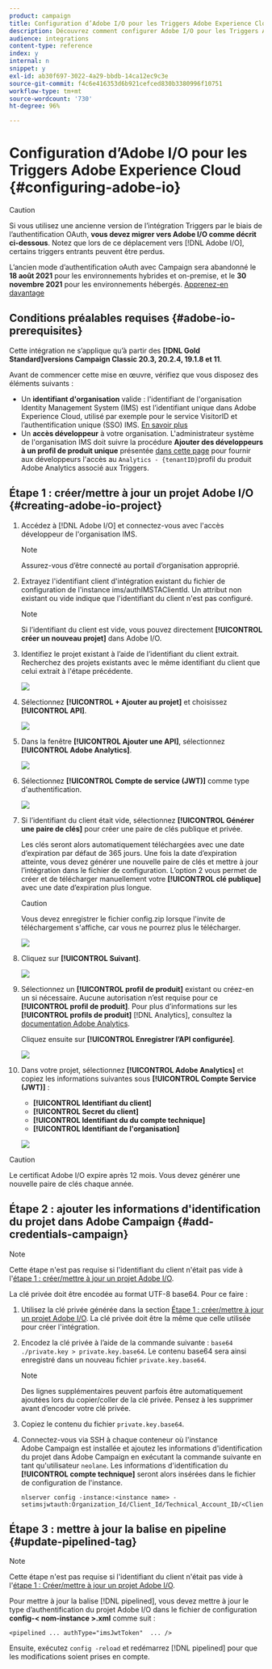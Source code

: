 ```yaml
---
product: campaign
title: Configuration d’Adobe I/O pour les Triggers Adobe Experience Cloud
description: Découvrez comment configurer Adobe I/O pour les Triggers Adobe Experience Cloud
audience: integrations
content-type: reference
index: y
internal: n
snippet: y
exl-id: ab30f697-3022-4a29-bbdb-14ca12ec9c3e
source-git-commit: f4c6e416353d6b921cefced830b3380996f10751
workflow-type: tm+mt
source-wordcount: '730'
ht-degree: 96%

---
```


# Configuration d’Adobe I/O pour les Triggers Adobe Experience Cloud {#configuring-adobe-io}

>[!CAUTION]
>
>Si vous utilisez une ancienne version de l’intégration Triggers par le biais de l’authentification OAuth, **vous devez migrer vers Adobe I/O comme décrit ci-dessous**.
>Notez que lors de ce déplacement vers [!DNL Adobe I/O], certains triggers entrants peuvent être perdus.
>
>L’ancien mode d’authentification oAuth avec Campaign sera abandonné le **18 août 2021** pour les environnements hybrides et on-premise, et le **30 novembre 2021** pour les environnements hébergés. [Apprenez-en davantage](https://experienceleaguecommunities.adobe.com/t5/adobe-analytics-discussions/adobe-analytics-legacy-api-end-of-life-notice/td-p/385411)   


## Conditions préalables requises {#adobe-io-prerequisites}

Cette intégration ne s’applique qu’à partir des **[!DNL Gold Standard]versions Campaign Classic 20.3, 20.2.4, 19.1.8 et 11**.

Avant de commencer cette mise en œuvre, vérifiez que vous disposez des éléments suivants :

* Un **identifiant d&#39;organisation** valide : l&#39;identifiant de l&#39;organisation Identity Management System (IMS) est l’identifiant unique dans Adobe Experience Cloud, utilisé par exemple pour le service VisitorID et l’authentification unique (SSO) IMS. [En savoir plus](https://experienceleague.adobe.com/docs/core-services/interface/manage-users-and-products/organizations.html?lang=fr)
* Un **accès développeur** à votre organisation. L&#39;administrateur système de l&#39;organisation IMS doit suivre la procédure **Ajouter des développeurs à un profil de produit unique**
présentée [dans cette page](https://helpx.adobe.com/fr/enterprise/admin-guide.html/enterprise/using/manage-developers.ug.html) pour fournir aux développeurs l&#39;accès au `Analytics - {tenantID}`profil du produit Adobe Analytics associé aux Triggers.

## Étape 1 : créer/mettre à jour un projet Adobe I/O {#creating-adobe-io-project}

1. Accédez à [!DNL Adobe I/O] et connectez-vous avec l&#39;accès développeur de l&#39;organisation IMS.

   >[!NOTE]
   >
   > Assurez-vous d’être connecté au portail d’organisation approprié.

1. Extrayez l&#39;identifiant client d&#39;intégration existant du fichier de configuration de l&#39;instance ims/authIMSTAClientId. Un attribut non existant ou vide indique que l&#39;identifiant du client n&#39;est pas configuré.

   >[!NOTE]
   >
   >Si l’identifiant du client est vide, vous pouvez directement **[!UICONTROL créer un nouveau projet]** dans Adobe I/O.

1. Identifiez le projet existant à l’aide de l’identifiant du client extrait. Recherchez des projets existants avec le même identifiant du client que celui extrait à l&#39;étape précédente.

   ![](assets/do-not-localize/adobe_io_8.png)

1. Sélectionnez **[!UICONTROL + Ajouter au projet]** et choisissez **[!UICONTROL API]**.

   ![](assets/do-not-localize/adobe_io_1.png)

1. Dans la fenêtre **[!UICONTROL Ajouter une API]**, sélectionnez **[!UICONTROL Adobe Analytics]**.

   ![](assets/do-not-localize/adobe_io_2.png)

1. Sélectionnez **[!UICONTROL Compte de service (JWT)]** comme type d&#39;authentification.

   ![](assets/do-not-localize/adobe_io_3.png)

1. Si l’identifiant du client était vide, sélectionnez **[!UICONTROL Générer une paire de clés]** pour créer une paire de clés publique et privée.

   Les clés seront alors automatiquement téléchargées avec une date d’expiration par défaut de 365 jours. Une fois la date d’expiration atteinte, vous devez générer une nouvelle paire de clés et mettre à jour l’intégration dans le fichier de configuration. L’option 2 vous permet de créer et de télécharger manuellement votre **[!UICONTROL clé publique]** avec une date d’expiration plus longue.

   >[!CAUTION]
   >
   >Vous devez enregistrer le fichier config.zip lorsque l&#39;invite de téléchargement s&#39;affiche, car vous ne pourrez plus le télécharger.

   ![](assets/do-not-localize/adobe_io_4.png)

1. Cliquez sur **[!UICONTROL Suivant]**.

   ![](assets/do-not-localize/adobe_io_5.png)

1. Sélectionnez un **[!UICONTROL profil de produit]** existant ou créez-en un si nécessaire. Aucune autorisation n’est requise pour ce **[!UICONTROL profil de produit]**. Pour plus d’informations sur les **[!UICONTROL profils de produit]** [!DNL Analytics], consultez la [documentation Adobe Analytics](https://experienceleague.adobe.com/docs/analytics/admin/admin-console/home.html?lang=fr#admin-console).

   Cliquez ensuite sur **[!UICONTROL Enregistrer l’API configurée]**.

   ![](assets/do-not-localize/adobe_io_6.png)

1. Dans votre projet, sélectionnez **[!UICONTROL Adobe Analytics]** et copiez les informations suivantes sous **[!UICONTROL Compte Service (JWT)]** :

   * **[!UICONTROL Identifiant du client]**
   * **[!UICONTROL Secret du client]**
   * **[!UICONTROL Identifiant du du compte technique]**
   * **[!UICONTROL Identifiant de l&#39;organisation]**

   ![](assets/do-not-localize/adobe_io_7.png)

>[!CAUTION]
>
>Le certificat Adobe I/O expire après 12 mois. Vous devez générer une nouvelle paire de clés chaque année.

## Étape 2 : ajouter les informations d&#39;identification du projet dans Adobe Campaign {#add-credentials-campaign}

>[!NOTE]
>
>Cette étape n&#39;est pas requise si l&#39;identifiant du client n&#39;était pas vide à l&#39;[étape 1 : créer/mettre à jour un projet Adobe I/O](#creating-adobe-io-project).

La clé privée doit être encodée au format UTF-8 base64. Pour ce faire :

1. Utilisez la clé privée générée dans la section [Étape 1 : créer/mettre à jour un projet Adobe I/O](#creating-adobe-io-project). La clé privée doit être la même que celle utilisée pour créer l&#39;intégration.

1. Encodez la clé privée à l’aide de la commande suivante : `base64 ./private.key > private.key.base64`. Le contenu base64 sera ainsi enregistré dans un nouveau fichier `private.key.base64`.

   >[!NOTE]
   >
   >Des lignes supplémentaires peuvent parfois être automatiquement ajoutées lors du copier/coller de la clé privée. Pensez à les supprimer avant d’encoder votre clé privée.

1. Copiez le contenu du fichier `private.key.base64`.

1. Connectez-vous via SSH à chaque conteneur où l&#39;instance Adobe Campaign est installée et ajoutez les informations d&#39;identification du projet dans Adobe Campaign en exécutant la commande suivante en tant qu&#39;utilisateur `neolane`. Les informations d&#39;identification du **[!UICONTROL compte technique]** seront alors insérées dans le fichier de configuration de l&#39;instance.

   ```
   nlserver config -instance:<instance name> -setimsjwtauth:Organization_Id/Client_Id/Technical_Account_ID/<Client_Secret>/<Base64_encoded_Private_Key>
   ```

## Étape 3 : mettre à jour la balise en pipeline {#update-pipelined-tag}

>[!NOTE]
>
>Cette étape n&#39;est pas requise si l&#39;identifiant du client n&#39;était pas vide à l&#39;[étape 1 : Créer/mettre à jour un projet Adobe I/O](#creating-adobe-io-project).

Pour mettre à jour la balise [!DNL pipelined], vous devez mettre à jour le type d’authentification du projet Adobe I/O dans le fichier de configuration **config-&lt; nom-instance >.xml** comme suit :

```
<pipelined ... authType="imsJwtToken"  ... />
```

Ensuite, exécutez `config -reload` et redémarrez [!DNL pipelined] pour que les modifications soient prises en compte.
